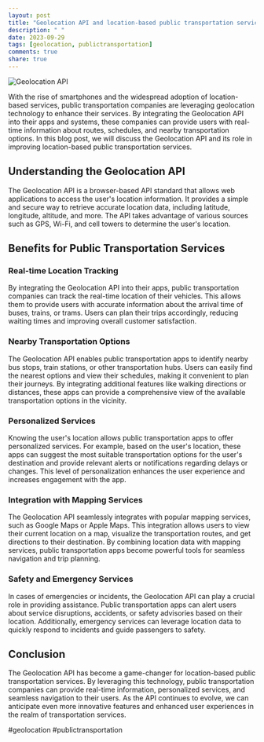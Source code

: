 ```yaml
---
layout: post
title: "Geolocation API and location-based public transportation services"
description: " "
date: 2023-09-29
tags: [geolocation, publictransportation]
comments: true
share: true
---
```


![Geolocation API](https://example.com/geolocation-api.png)

With the rise of smartphones and the widespread adoption of location-based services, public transportation companies are leveraging geolocation technology to enhance their services. By integrating the Geolocation API into their apps and systems, these companies can provide users with real-time information about routes, schedules, and nearby transportation options. In this blog post, we will discuss the Geolocation API and its role in improving location-based public transportation services.

## Understanding the Geolocation API

The Geolocation API is a browser-based API standard that allows web applications to access the user's location information. It provides a simple and secure way to retrieve accurate location data, including latitude, longitude, altitude, and more. The API takes advantage of various sources such as GPS, Wi-Fi, and cell towers to determine the user's location.

## Benefits for Public Transportation Services

### Real-time Location Tracking

By integrating the Geolocation API into their apps, public transportation companies can track the real-time location of their vehicles. This allows them to provide users with accurate information about the arrival time of buses, trains, or trams. Users can plan their trips accordingly, reducing waiting times and improving overall customer satisfaction.

### Nearby Transportation Options

The Geolocation API enables public transportation apps to identify nearby bus stops, train stations, or other transportation hubs. Users can easily find the nearest options and view their schedules, making it convenient to plan their journeys. By integrating additional features like walking directions or distances, these apps can provide a comprehensive view of the available transportation options in the vicinity.

### Personalized Services

Knowing the user's location allows public transportation apps to offer personalized services. For example, based on the user's location, these apps can suggest the most suitable transportation options for the user's destination and provide relevant alerts or notifications regarding delays or changes. This level of personalization enhances the user experience and increases engagement with the app.

### Integration with Mapping Services

The Geolocation API seamlessly integrates with popular mapping services, such as Google Maps or Apple Maps. This integration allows users to view their current location on a map, visualize the transportation routes, and get directions to their destination. By combining location data with mapping services, public transportation apps become powerful tools for seamless navigation and trip planning.

### Safety and Emergency Services

In cases of emergencies or incidents, the Geolocation API can play a crucial role in providing assistance. Public transportation apps can alert users about service disruptions, accidents, or safety advisories based on their location. Additionally, emergency services can leverage location data to quickly respond to incidents and guide passengers to safety.

## Conclusion

The Geolocation API has become a game-changer for location-based public transportation services. By leveraging this technology, public transportation companies can provide real-time information, personalized services, and seamless navigation to their users. As the API continues to evolve, we can anticipate even more innovative features and enhanced user experiences in the realm of transportation services.

#geolocation #publictransportation